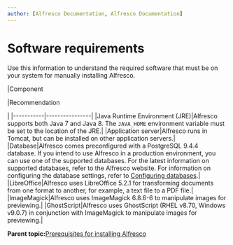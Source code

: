 ```yaml
---
author: [Alfresco Documentation, Alfresco Documentation]
---
```


# Software requirements

Use this information to understand the required software that must be on your system for manually installing Alfresco.

|Component

|Recommendation

|
|-----------|----------------|
|Java Runtime Environment \(JRE\)|Alfresco supports both Java 7 and Java 8. The `JAVA_HOME` environment variable must be set to the location of the JRE.|
|Application server|Alfresco runs in Tomcat, but can be installed on other application servers.|
|Database|Alfresco comes preconfigured with a PostgreSQL 9.4.4 database. If you intend to use Alfresco in a production environment, you can use one of the supported databases. For the latest information on supported databases, refer to the Alfresco website. For information on configuring the database settings, refer to [Configuring databases](intro-db-setup.md).|
|LibreOffice|Alfresco uses LibreOffice 5.2.1 for transforming documents from one format to another, for example, a text file to a PDF file.|
|ImageMagick|Alfresco uses ImageMagick 6.8.6-6 to manipulate images for previewing.|
|GhostScript|Alfresco uses GhostScript \(RHEL v8.70, Windows v9.0.7\) in conjunction with ImageMagick to manipulate images for previewing.|

**Parent topic:**[Prerequisites for installing Alfresco](../concepts/prereq-install-overview.md)

